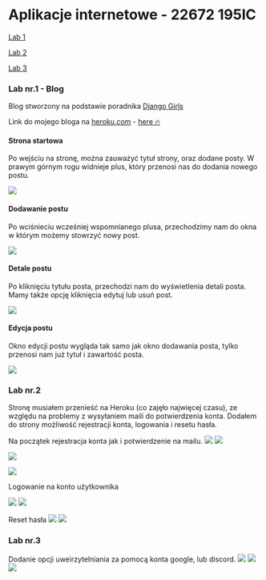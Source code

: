 # Aplikacje internetowe - 22672 195IC

<p><a href="#Lab1">Lab 1</a></p>
<p><a href="#Lab2">Lab 2</a></p>
<p><a href="#Lab3">Lab 3</a></p>

<a id="Lab1"></a>
### Lab nr.1 - Blog

Blog stworzony na podstawie poradnika [Django Girls](https://tutorial.djangogirls.org/pl/)

Link do mojego bloga na [heroku.com](https://heroku.com) - [here :fire:](https://apki-22672.herokuapp.com)

#### Strona startowa

Po wejściu na stronę, można zauważyć tytuł strony, oraz dodane posty. 
W prawym górnym rogu widnieje plus, który przenosi nas do dodania nowego postu.

![](assets/strona_start.png)

#### Dodawanie postu

Po wciśnieciu wcześniej wspomnianego plusa, przechodzimy nam do okna w którym możemy stowrzyć nowy post.

![](assets/strona_new_post.png)

#### Detale postu

Po kliknięciu tytułu posta, przechodzi nam do wyświetlenia detali posta. Mamy także opcję kliknięcia edytuj lub usuń post.

![](assets/strona_details.png)

#### Edycja postu

Okno edycji postu wygląda tak samo jak okno dodawania posta, tylko przenosi nam już tytuł i zawartość posta.

![](assets/strona_edit.png)

<a id="Lab2"></a>
### Lab nr.2

Stronę musiałem przenieść na Heroku (co zajęło najwięcej czasu), ze względu na problemy z wysyłaniem maili do potwierdzenia konta.
Dodałem do strony możliwość rejestracji konta, logowania i resetu hasła.

Na początek rejestracja konta jak i potwierdzenie na mailu.
![](assets/rejestracja1.png)
![](assets/rejestracja2.png)


![](assets/rejestracja3.png)

![](assets/rejestracja4.png)


Logowanie na konto użytkownika

![](assets/login1.png)
![](assets/login2.png)

Reset hasła
![](assets/haslo1.png)
![](assets/haslo2.png)


<a id="Lab3"></a>
### Lab nr.3

Dodanie opcji uweirzytelniania za pomocą konta google, lub discord.
![](assets/auth1.png)
![](assets/auth2.png)
![](assets/auth3.png)